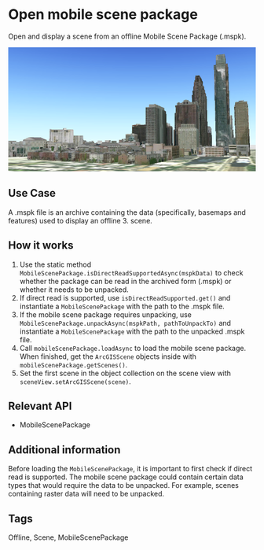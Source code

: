 # Open mobile scene package

Open and display a scene from an offline Mobile Scene Package (.mspk).

![](OpenMobileScenePackage.png)

## Use Case

A .mspk file is an archive containing the data (specifically, basemaps and features) used to display an offline 3.  scene.

## How it works

1.  Use the static method `MobileScenePackage.isDirectReadSupportedAsync(mspkData)` to check whether the package can be read in the archived form (.mspk) or whether it needs to be unpacked.
2.  If direct read is supported, use `isDirectReadSupported.get()` and instantiate a `MobileScenePackage` with the path to the .mspk file.
3.  If the mobile scene package requires unpacking, use `MobileScenePackage.unpackAsync(mspkPath, pathToUnpackTo)` and instantiate a `MobileScenePackage` with the path to the unpacked .mspk file.
4.  Call `mobileScenePackage.loadAsync` to load the mobile scene package. When finished, get the `ArcGISScene` objects inside with `mobileScenePackage.getScenes()`.
5.  Set the first scene in the object collection on the scene view with `sceneView.setArcGISScene(scene)`.

## Relevant API

*   MobileScenePackage

## Additional information

Before loading the `MobileScenePackage`, it is important to first check if direct read is supported. The mobile scene package could contain certain data types that would require the data to be unpacked. For example, scenes containing raster data will need to be unpacked.

## Tags

Offline, Scene, MobileScenePackage
